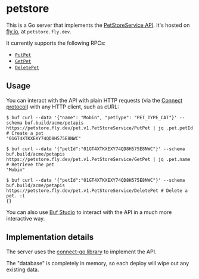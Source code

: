# petstore

This is a Go server that implements the [PetStoreService API](https://buf.build/acme/petapis/docs/main:pet.v1#pet.v1.PetStoreService).
It's hosted on [fly.io](https://fly.io), at `petstore.fly.dev`.

It currently supports the following RPCs:

* [`PutPet`](https://buf.build/acme/petapis/docs/main:pet.v1#pet.v1.PetStoreService.PutPet)
* [`GetPet`](https://buf.build/acme/petapis/docs/main:pet.v1#pet.v1.PetStoreService.GetPet)
* [`DeletePet`](https://buf.build/acme/petapis/docs/main:pet.v1#pet.v1.PetStoreService.DeletePet)

## Usage

You can interact with the API with plain HTTP requests (via the [Connect protocol](https://connect.build/docs/protocol/)) with any HTTP client, such as cURL:

```console
$ buf curl --data '{"name": "Mobin", "petType": "PET_TYPE_CAT"}' --schema buf.build/acme/petapis https://petstore.fly.dev/pet.v1.PetStoreService/PutPet | jq .pet.petId # Create a pet
"01GT4XTKXEXY74QD8H575E8NWC"

$ buf curl --data '{"petId":"01GT4XTKXEXY74QD8H575E8NWC"}' --schema buf.build/acme/petapis https://petstore.fly.dev/pet.v1.PetStoreService/GetPet | jq .pet.name # Retrieve the pet
"Mobin"

$ buf curl --data '{"petId":"01GT4XTKXEXY74QD8H575E8NWC"}' --schema buf.build/acme/petapis https://petstore.fly.dev/pet.v1.PetStoreService/DeletePet # Delete a pet. :(
{}
```

You can also use [Buf Studio](https://studio.buf.build/acme/petapis/pet.v1.PetStoreService/PutPet?target=https%3A%2F%2Fpetstore.fly.dev) to interact with the API in a much more interactive way.

## Implementation details

The server uses the [connect-go library](https://github.com/bufbuild/connect-go) to implement the API.

The "database" is completely in memory, so each deploy will wipe out any existing data.
